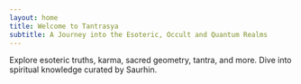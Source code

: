 ```yaml
---
layout: home
title: Welcome to Tantrasya
subtitle: A Journey into the Esoteric, Occult and Quantum Realms
---
```


Explore esoteric truths, karma, sacred geometry, tantra, and more.
Dive into spiritual knowledge curated by Saurhin.

